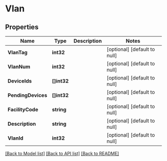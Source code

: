 # Vlan

## Properties
Name | Type | Description | Notes
------------ | ------------- | ------------- | -------------
**VlanTag** | **int32** |  | [optional] [default to null]
**VlanNum** | **int32** |  | [optional] [default to null]
**DeviceIds** | **[]int32** |  | [optional] [default to null]
**PendingDevices** | **[]int32** |  | [optional] [default to null]
**FacilityCode** | **string** |  | [optional] [default to null]
**Description** | **string** |  | [optional] [default to null]
**VlanId** | **int32** |  | [optional] [default to null]

[[Back to Model list]](../README.md#documentation-for-models) [[Back to API list]](../README.md#documentation-for-api-endpoints) [[Back to README]](../README.md)


